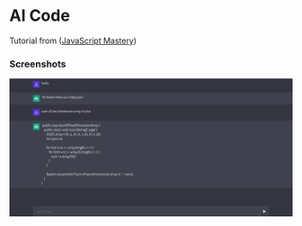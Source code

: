 # AI Code

Tutorial from ([JavaScript Mastery](https://github.com/adrianhajdin))

### Screenshots

![](screenshot/img.jpg)
